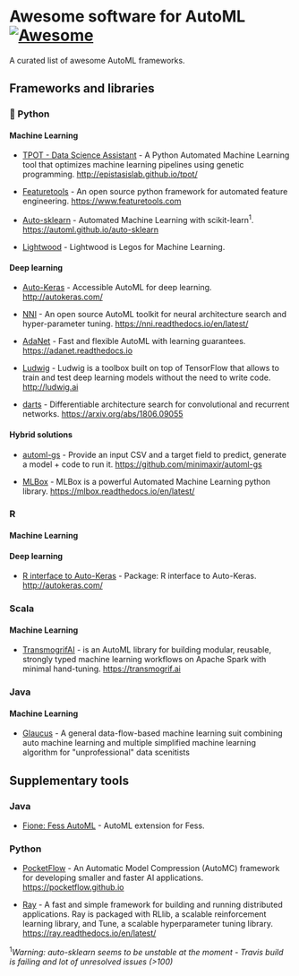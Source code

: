 # Awesome software for AutoML [![Awesome](https://cdn.rawgit.com/sindresorhus/awesome/d7305f38d29fed78fa85652e3a63e154dd8e8829/media/badge.svg)](https://github.com/sindresorhus/awesome)

A curated list of awesome AutoML frameworks.

## Frameworks and libraries

### :snake: Python

#### Machine Learning

* [TPOT - Data Science Assistant](https://github.com/EpistasisLab/tpot) - A Python Automated Machine Learning tool that optimizes machine learning pipelines using genetic programming. http://epistasislab.github.io/tpot/

* [Featuretools](https://github.com/Featuretools/featuretools) - An open source python framework for automated feature engineering. https://www.featuretools.com

* [Auto-sklearn](https://github.com/automl/auto-sklearn) - Automated Machine Learning with scikit-learn<sup>1</sup>. https://automl.github.io/auto-sklearn

* [Lightwood](https://github.com/mindsdb/lightwood) - Lightwood is Legos for Machine Learning.

#### Deep learning

* [Auto-Keras](https://github.com/keras-team/autokeras) - Accessible AutoML for deep learning. http://autokeras.com/

* [NNI](https://github.com/microsoft/nni) - An open source AutoML toolkit for neural architecture search and hyper-parameter tuning. https://nni.readthedocs.io/en/latest/

* [AdaNet](https://github.com/tensorflow/adanet) - Fast and flexible AutoML with learning guarantees. https://adanet.readthedocs.io

* [Ludwig](https://github.com/uber/ludwig) - Ludwig is a toolbox built on top of TensorFlow that allows to train and test deep learning models without the need to write code. http://ludwig.ai

* [darts](https://github.com/quark0/darts) - Differentiable architecture search for convolutional and recurrent networks. https://arxiv.org/abs/1806.09055

#### Hybrid solutions

* [automl-gs](https://github.com/minimaxir/automl-gs) - Provide an input CSV and a target field to predict, generate a model + code to run it. https://github.com/minimaxir/automl-gs

* [MLBox](https://github.com/AxeldeRomblay/MLBox) - MLBox is a powerful Automated Machine Learning python library. https://mlbox.readthedocs.io/en/latest/

### R

#### Machine Learning

#### Deep learning

* [R interface to Auto-Keras](https://github.com/jcrodriguez1989/autokeras) - Package: R interface to Auto-Keras. http://autokeras.com/

### Scala

#### Machine Learning

* [TransmogrifAI](https://github.com/salesforce/TransmogrifAI) - is an AutoML library for building modular, reusable, strongly typed machine learning workflows on Apache Spark with minimal hand-tuning. https://transmogrif.ai

### Java

#### Machine Learning

* [Glaucus](https://github.com/ccnt-glaucus/glaucus) - A general data-flow-based machine learning suit combining auto machine learning and multiple simplified machine learning algorithm for "unprofessional" data scenitists

## Supplementary tools

### Java

* [Fione: Fess AutoML](https://github.com/codelibs/fione) -  AutoML extension for Fess.

### Python

* [PocketFlow](https://github.com/Tencent/PocketFlow) - An Automatic Model Compression (AutoMC) framework for developing smaller and faster AI applications. https://pocketflow.github.io

* [Ray](https://github.com/ray-project/ray) - A fast and simple framework for building and running distributed applications. Ray is packaged with RLlib, a scalable reinforcement learning library, and Tune, a scalable hyperparameter tuning library. https://ray.readthedocs.io/en/latest/

<sup>1</sup>*Warning: auto-sklearn seems to be unstable at the moment - Travis build is failing and lot of unresolved issues (>100)*
